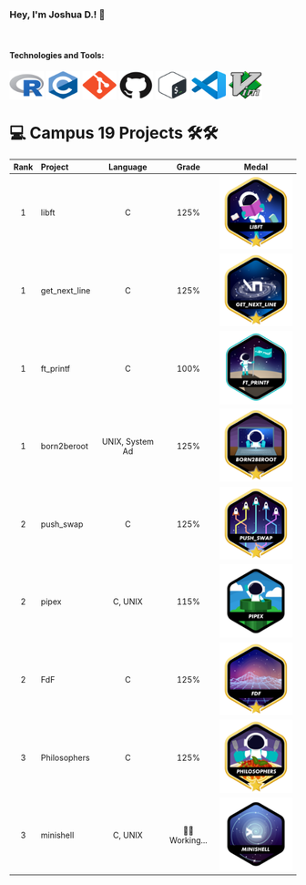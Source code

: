 ### Hey, I'm Joshua D.! 👋   
<div  align="left"> 
  <div style="display: inline_block"><br>
    <h4>Technologies and Tools:</h4>
        <img align="center" alt="c" height="50" width="60" src="https://raw.githubusercontent.com/devicons/devicon/master/icons/r/r-original.svg">
        <img align="center" alt="c" height="50" width="60" src="https://raw.githubusercontent.com/devicons/devicon/master/icons/c/c-original.svg">
        <img align="center" alt="c" height="50" width="60" src="https://raw.githubusercontent.com/devicons/devicon/master/icons/git/git-original.svg">
        <img align="center" alt="c" height="50" width="60" src="https://raw.githubusercontent.com/devicons/devicon/master/icons/github/github-original.svg">
        <img align="center" alt="c" height="50" width="60" src="https://raw.githubusercontent.com/devicons/devicon/master/icons/bash/bash-original.svg">
        <img align="center" alt="c" height="50" width="60" src="https://github.com/devicons/devicon/blob/master/icons/vscode/vscode-original.svg">
        <img align="center" alt="c" height="50" width="60" src="https://github.com/devicons/devicon/blob/master/icons/vim/vim-original.svg">
  </div>
</div>
             
<summary><h1>💻 Campus 19 Projects 🛠️🛠️</h1></summary>

| Rank | Project | Language | Grade |  Medal |
| :---: | :--- | :---: | :---: | :---: |
| 1 | libft | C | 125% | ![Libft](https://github.com/humbertoarndt/humbertoarndt/blob/main/42_badges/libftm.png)|
| 1 | get_next_line | C | 125% | ![GNL](https://github.com/humbertoarndt/humbertoarndt/blob/main/42_badges/get_next_linem.png)|
| 1 | ft_printf | C | 100% | ![ft_printf](https://github.com/humbertoarndt/humbertoarndt/blob/main/42_badges/ft_printfe.png)|
| 1 | born2beroot | UNIX, System Ad | 125% | ![Born2beRoot](https://github.com/humbertoarndt/humbertoarndt/blob/main/42_badges/born2berootm.png)|
| 2 | push_swap | C | 125% | ![push_swap](https://github.com/humbertoarndt/humbertoarndt/blob/main/42_badges/push_swapm.png)|
| 2 | pipex | C, UNIX | 115% | ![pipex](https://github.com/humbertoarndt/humbertoarndt/blob/main/42_badges/pipexn.png)|
| 2 | FdF | C | 125% | ![FdF](https://github.com/humbertoarndt/humbertoarndt/blob/main/42_badges/fdfm.png)|
| 3 | Philosophers | C | 125% | ![Philosophers](https://github.com/humbertoarndt/humbertoarndt/blob/main/42_badges/philosophersm.png)|
| 3 | minishell | C, UNIX | 🔨🔨Working... | ![minishell](https://github.com/humbertoarndt/humbertoarndt/blob/main/42_badges/minishelln.png)|

